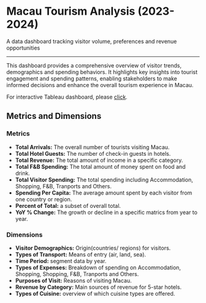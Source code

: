 # Macau Tourism Analysis (2023-2024)
A data dashboard tracking visitor volume, preferences and revenue opportunities
___
This dashboard provides a comprehensive overview of visitor trends, demographics and spending behaviors. It highlights key insights into tourist engagement and spending patterns, enabling stakeholders to make informed decisions and enhance the overall tourism experience in Macau.

For interactive Tableau dashboard, please [click](XXXX).

## Metrics and Dimensions
### Metrics
- **Total Arrivals:** The overall number of tourists visiting Macau.
- **Total Hotel Guests:** The number of check-in guests in hotels.
- **Total Revenue:** The total amount of income in a specific category.
- **Total F&B Spending:** The total amount of money spent on food and drink.
- **Total Visitor Spending:** The total spending including Accommodation, Shopping, F&B, Tranports and Others.
- **Spending Per Capita:** The average amount spent by each visitor from one country or region.
- **Percent of Total:** a subset of overall total.
- **YoY % Change:** The growth or decline in a specific matrics from year to year.

### Dimensions
- **Visitor Demographics:** Origin(countries/ regions) for visitors.
- **Types of Transport:** Means of entry (air, land, sea).
- **Time Period:** segment data by year.
- **Types of Expenses:** Breakdown of spending on Accommodation, Shopping, Shopping, F&B, Tranports and Others.
- **Purposes of Visit:** Reasons of visiting Macau.
- **Revenue by Category:** Main sources of revenue for 5-star hotels.
- **Types of Cuisine:** overview of which cuisine types are offered.

